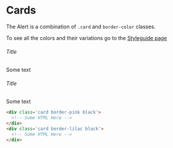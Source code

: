 # Cards
The Alert is a combination of `.card` and `border-color` classes.
<p>To see all the colors and their variations go to the <a className='pink' href='/styleguide'>Styleguide page</a></p>

<div class='card border-pink black' style='max-width: 300px'>
  <h6>
    Title
  </h6>
  <p class='m-0'>
    Some text
  </p>
</div>
<div class='card border-lilac black' style='max-width: 300px'>
  <h6>
    Title
  </h6>
  <p class='m-0'>
    Some text
  </p>
</div>

```html
<div class='card border-pink black'>
  <!-- Some HTML Here -->
</div>
<div class='card border-lilac black'>
  <!-- Some HTML Here -->
</div>
```